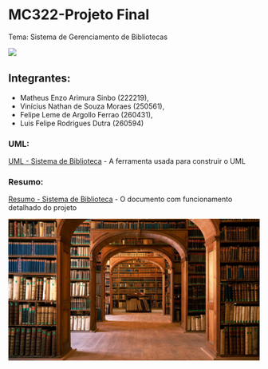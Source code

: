 # MC322-Projeto Final

Tema: Sistema de Gerenciamento de Bibliotecas


![](https://github.com/MatheusEnzo/MC322-Projeto/blob/main/Projeto/images/faixaimg.jpg)


## Integrantes: 

- Matheus Enzo Arimura Sinbo (222219), 
- Vinícius Nathan de Souza Moraes (250561), 
- Felipe Leme de Argollo Ferrao (260431), 
- Luis Felipe Rodrigues Dutra (260594)

### UML:

[UML - Sistema de Biblioteca](https://miro.com/app/board/uXjVM9xLOe4=/) - A ferramenta usada para construir o UML

### Resumo:

[Resumo - Sistema de Biblioteca](https://docs.google.com/document/d/1dwKwMGRDIJ5v837ZEAwHjZUQiyQk2Qgx0NUNnG7SrrA/edit?usp=sharing) - O documento com funcionamento detalhado do projeto

![](https://github.com/MatheusEnzo/MC322-Projeto/blob/main/Projeto/images/bibliotecaimg.jpg)
